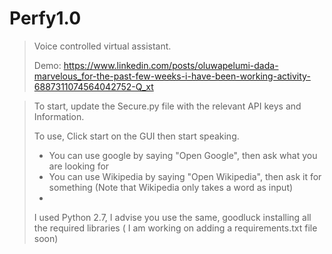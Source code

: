 # Perfy1.0
> Voice controlled virtual assistant.
>
> 
> Demo: https://www.linkedin.com/posts/oluwapelumi-dada-marvelous_for-the-past-few-weeks-i-have-been-working-activity-6887311074564042752-Q_xt

> To start, update the Secure.py file with the relevant API keys and Information.
> 
> To use, Click start on the GUI then start speaking. 
>   - You can use google by saying "Open Google", then ask what you are looking for
>   - You can use Wikipedia by saying "Open Wikipedia", then ask it for something (Note that Wikipedia only takes a word as input)
>   - 
> I used Python 2.7, I advise you use the same, goodluck installing all the required libraries ( I am working on adding a requirements.txt file soon)
